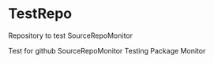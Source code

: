 # TestRepo
Repository to test SourceRepoMonitor

Test for github SourceRepoMonitor
Testing Package Monitor
